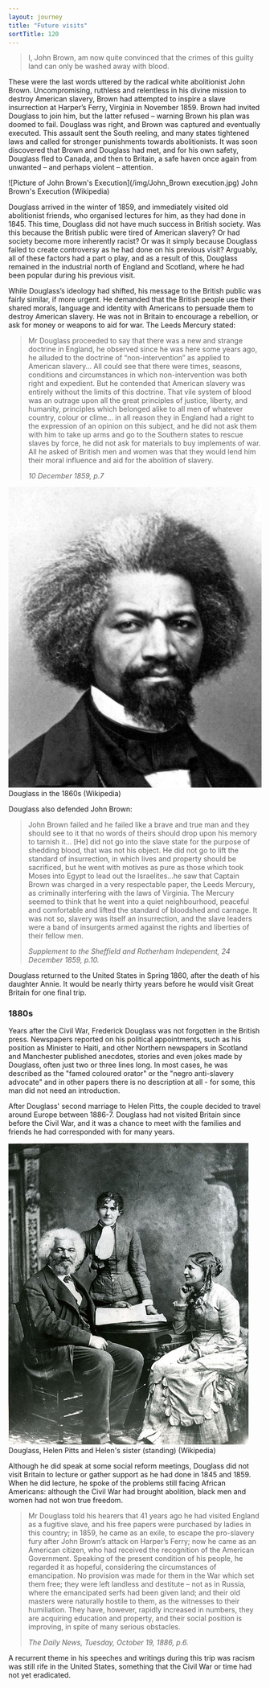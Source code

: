 ```yaml
---
layout: journey
title: "Future visits"
sortTitle: 120
---
```


>I, John Brown, am now quite convinced that the crimes of this guilty land can only be washed away with blood.

These were the last words uttered by the radical white abolitionist John Brown. Uncompromising, ruthless and relentless in his divine mission to destroy American slavery, Brown had attempted to inspire a slave insurrection at Harper’s Ferry, Virginia in November 1859. Brown had invited Douglass to join him, but the latter refused – warning Brown his plan was doomed to fail. Douglass was right, and Brown was captured and eventually executed. This assault sent the South reeling, and many states tightened laws and called for stronger punishments towards abolitionists. It was soon discovered that Brown and Douglass had met, and for his own safety, Douglass fled to Canada, and then to Britain, a safe haven once again from unwanted – and perhaps violent – attention.

![Picture of John Brown's Execution](/img/John_Brown execution.jpg)
<span class="caption text-muted">John Brown's Execution (Wikipedia)</span>

Douglass arrived in the winter of 1859, and immediately visited old abolitionist friends, who organised lectures for him, as they had done in 1845. This time, Douglass did not have much success in British society. Was this because the British public were tired of American slavery? Or had society become more inherently racist? Or was it simply because Douglass failed to create controversy as he had done on his previous visit? Arguably, all of these factors had a part o play, and as a result of this, Douglass remained in the industrial north of England and Scotland, where he had been popular during his previous visit.

While Douglass’s ideology had shifted, his message to the British public was fairly similar, if more urgent. He demanded that the British people use their shared morals, language and identity with Americans to persuade them to destroy American slavery. He was not in Britain to encourage a rebellion, or ask for money or weapons to aid for war. The Leeds Mercury stated:

>Mr Douglass proceeded to say that there was a new and strange doctrine in England, he observed since he was here some years ago, he alluded to the doctrine of “non-intervention” as applied to American slavery… All could see that there were times, seasons, conditions and circumstances in which non-intervention was both right and expedient. But he contended that American slavery was entirely without the limits of this doctrine. That vile system of blood was an outrage upon all the great principles of justice, liberty, and humanity, principles which belonged alike to all men of whatever country, colour or clime… in all reason they in England had a right to the expression of an opinion on this subject, and he did not ask them with him to take up arms and go to the Southern states to rescue slaves by force, he did not ask for materials to buy implements of war. All he asked of British men and women was that they would lend him their moral influence and aid for the abolition of slavery.
> <footer><cite>10 December 1859, p.7</cite></footer>

![Picture of Douglass in the 1860s](/img/Douglass1860s.jpg)
<span class="caption text-muted">Douglass in the 1860s (Wikipedia)</span>

Douglass also defended John Brown:

>John Brown failed and he failed like a brave and true man and they should see to it that no words of theirs should drop upon his memory to tarnish it… [He] did not go into the slave state for the purpose of shedding blood, that was not his object. He did not go to lift the standard of insurrection, in which lives and property should be sacrificed, but he went with motives as pure as those which took Moses into Egypt to lead out the Israelites…he saw that Captain Brown was charged in a very respectable paper, the Leeds Mercury, as criminally interfering with the laws of Virginia. The Mercury seemed to think that he went into a quiet neighbourhood, peaceful and comfortable and lifted the standard of bloodshed and carnage. It was not so, slavery was itself an insurrection, and the slave leaders were a band of insurgents armed against the rights and liberties of their fellow men.
> <footer><cite>Supplement to the Sheffield and Rotherham Independent, 24 December 1859, p.10.</cite></footer>

Douglass returned to the United States in Spring 1860, after the death of his daughter Annie. It would be nearly thirty years before he would visit Great Britain for one final trip.

### 1880s

Years after the Civil War, Frederick Douglass was not forgotten in the British press. Newspapers reported on his political appointments, such as his position as Minister to Haiti, and other Northern newspapers in Scotland and Manchester published anecdotes, stories and even jokes made by Douglass, often just two or three lines long. In most cases, he was described as the "famed coloured orator" or the "negro anti-slavery advocate" and in other papers there is no description at all - for some, this man did not need an introduction. 

After Douglass' second marriage to Helen Pitts, the couple decided to travel around Europe between 1886-7. Douglass had not visited Britain since before the Civil War, and it was a chance to meet with the families and friends he had corresponded with for many years. 

![Picture of Douglass, Helen Pitts and Helen's sister (standing)](/img/DouglassPittsSister.jpg)
<span class="caption text-muted">Douglass, Helen Pitts and Helen's sister (standing) (Wikipedia)</span>

Although he did speak at some social reform meetings, Douglass did not visit Britain to lecture or gather support as he had done in 1845 and 1859. When he did lecture, he spoke of the problems still facing African Americans: although the Civil War had brought abolition, black men and women had not won true freedom.

>Mr Douglass told his hearers that 41 years ago he had visited England as a fugitive slave, and his free papers were purchased by ladies in this country; in 1859, he came as an exile, to escape the pro-slavery fury after John Brown’s attack on Harper’s Ferry; now he came as an American citizen, who had received the recognition of the American Government. Speaking of the present condition of his people, he regarded it as hopeful, considering the circumstances of emancipation. No provision was made for them in the War which set them free; they were left landless and destitute – not as in Russia, where the emancipated serfs had been given land; and their old masters were naturally hostile to them, as the witnesses to their humiliation. They have, however, rapidly increased in numbers, they are acquiring education and property, and their social position is improving, in spite of many serious obstacles.
> <footer><cite>The Daily News, Tuesday, October 19, 1886, p.6.</cite></footer>

A recurrent theme in his speeches and writings during this trip was racism was still rife in the United States, something that the Civil War or time had not yet eradicated.
